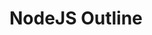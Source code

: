 <script setup>
import {outline} from './outline.ts'
import { useData,useRouter } from 'vitepress'
import { darkTheme } from 'naive-ui'
import {computed} from 'vue'
import {title2route} from '/utils/common.ts'

const {isDark} = useData()
const {go,route} = useRouter()

const theme = computed(()=>{
    return isDark.value?darkTheme:null
})

const goto = (title)=>{
    const {path} = route
    go(title2route(title,path))
}

</script>
<style scoped>
    .node-outline{
        cursor: pointer;
    }
</style>
<style>
    .canHover::before {  
        transform: scaleX(0);
        transform-origin: bottom right;
    }

    .canHover:hover::before {
        transform: scaleX(1);
        transform-origin: bottom left;
    }

    .canHover::before {
        content: " ";
        display: block;
        position: absolute;
        top: 0; right: 0; bottom: 0; left: 0;
        inset: 0 0 0 0;
        background: #65B687;
        z-index: -1;
        transition: transform 1s ease;
    }
</style>

# NodeJS Outline

<br/>

<n-config-provider :theme="theme">
    <n-timeline>
        <n-timeline-item
            v-for="item in outline"
            :type="item.type"
            :title="item.title"
            :content="item.content"
            :line-type="item.type?'default':'dashed'"
            class="node-outline canHover"
            @click="goto(item.title)"
        />
    </n-timeline>
</n-config-provider>